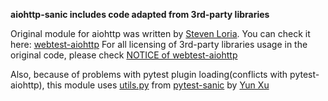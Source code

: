 **aiohttp-sanic includes code adapted from 3rd-party libraries**

Original module for aiohttp was written by [Steven Loria](https://github.com/sloria). You can check it here: [webtest-aiohttp](https://github.com/sloria/webtest-aiohttp)
For all licensing of 3rd-party libraries usage in the original code, please check [NOTICE of webtest-aiohttp](https://github.com/sloria/webtest-aiohttp/blob/master/NOTICE)

Also, because of problems with pytest plugin loading(conflicts with pytest-aiohttp), this module uses [utils.py](https://github.com/yunstanford/pytest-sanic/blob/master/pytest_sanic/utils.py) from [pytest-sanic](https://github.com/yunstanford/pytest-sanic) by [Yun Xu](https://github.com/yunstanford)

